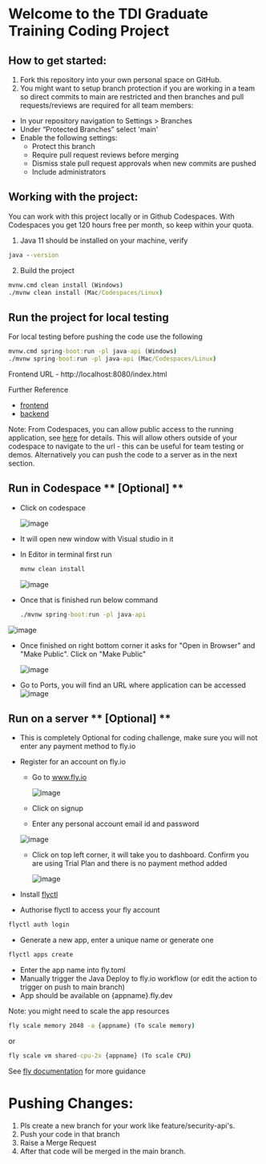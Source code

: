 # Welcome to the TDI Graduate Training Coding Project

## How to get started:

1. Fork this repository into your own personal space on GitHub.
2. You might want to setup branch protection if you are working in a team so direct commits to main are restricted and then branches and pull requests/reviews are required for all team members:
* In your repository navigation to Settings > Branches
* Under “Protected Branches” select 'main'
* Enable the following settings:
  * Protect this branch
  * Require pull request reviews before merging
  * Dismiss stale pull request approvals when new commits are pushed
  * Include administrators

## Working with the project:

You can work with this project locally or in Github Codespaces.  With Codespaces you get 120 hours free per month, so keep within your quota.

1. Java 11 should be installed on your machine, verify

```cmd
java --version
```

2. Build the project

```cmd
mvnw.cmd clean install (Windows)
./mvnw clean install (Mac/Codespaces/Linux)
```

##  Run the project for local testing
For local testing before pushing the code use the following

```cmd
mvnw.cmd spring-boot:run -pl java-api (Windows)
./mvnw spring-boot:run -pl java-api (Mac/Codespaces/Linux)
```
Frontend URL - http://localhost:8080/index.html 

Further Reference
* [frontend](./java-api/readme.md)
* [backend](./react-app/readme.md)

Note:
From Codespaces, you can allow public access to the running application, see [here](https://docs.github.com/en/codespaces/developing-in-codespaces/forwarding-ports-in-your-codespace) for details. This will allow others outside of your codespace to navigate to the url - this can be useful for team testing or demos.  Alternatively you can push the code to a server as in the next section.

## Run in Codespace ** [Optional] **

* Click on codespace
  
  ![image](https://github.com/soumitra-soundankar/arrakis_v2/assets/36617041/5faf5ec1-ea5a-43ff-8967-874ad1763d48)

  
* It will open new window with Visual studio in it

* In Editor in terminal first run
  
  ```cmd
  mvnw clean install
  ```
  ![image](https://github.com/soumitra-soundankar/arrakis_v2/assets/36617041/d672c128-8c7a-40bd-9da0-cf96e4704b69)

  
* Once that is finished run below command
  
  ```cmd
  ./mvnw spring-boot:run -pl java-api
  ```
 ![image](https://github.com/soumitra-soundankar/arrakis_v2/assets/36617041/c3ce3825-34b7-4f52-9c03-290259b93091)


* Once finished on right bottom corner it asks for "Open in Browser" and "Make Public". Click on "Make Public"
  
  ![image](https://github.com/stream2stream/arrakis_v2/assets/36617041/b8fe7b3f-8ef9-47f0-af57-e3c03c0f4b88)
  
  
* Go to Ports, you will find an URL where application can be accessed
  ![image](https://github.com/stream2stream/arrakis_v2/assets/36617041/e9de9bdb-ae4d-4a89-a7cc-aeb80a4b486a)


## Run on a server ** [Optional] **
* This is completely Optional for coding challenge, make sure you will not enter any payment method to fly.io
* Register for an account on fly.io
  * Go to www.fly.io

    ![image](https://github.com/soumitra-soundankar/arrakis_v2/assets/36617041/6902c8dc-2ebc-4e36-940b-24910613634c)

    
  * Click on signup
  * Enter any personal account email id and password

  ![image](https://github.com/soumitra-soundankar/arrakis_v2/assets/36617041/acc2b7d8-9dce-451c-a16f-2f9c22433e5e)
  
  
  * Click on top left corner, it will take you to dashboard. Confirm you are using Trial Plan and there is no payment method added
    
    ![image](https://github.com/soumitra-soundankar/arrakis_v2/assets/36617041/a5f9bfcc-35d2-4447-b0d5-3bf2d3a09f94)
    
* Install [flyctl](https://fly.io/docs/hands-on/install-flyctl/)
  
* Authorise flyctl to access your fly account
```cmd
flyctl auth login
```
* Generate a new app, enter a unique name or generate one 
```cmd
flyctl apps create 
```
* Enter the app name into fly.toml
* Manually trigger the Java Deploy to fly.io workflow (or edit the action to trigger on push to main branch)
* App should be available on {appname}.fly.dev

Note:  you might need to scale the app resources
```cmd
fly scale memory 2048 -a {appname} (To scale memory)
```
or
```cmd
fly scale vm shared-cpu-2x {appname} (To scale CPU)
```
See [fly documentation](https://fly.io/docs/apps/scale-machine) for more guidance

# Pushing Changes:
1. Pls create a new branch for your work like feature/security-api's.
2. Push your code in that branch
3. Raise a Merge Request
4. After that code will be merged in the main branch.